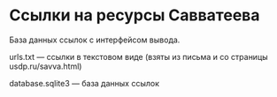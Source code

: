 # Ссылки на ресурсы Савватеева

База данных ссылок с интерфейсом вывода.

urls.txt — ссылки в текстовом виде (взяты из письма и со страницы usdp.ru/savva.html)

database.sqlite3 — база данных ссылок

